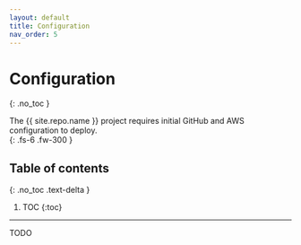 ```yaml
---
layout: default
title: Configuration
nav_order: 5
---
```


# Configuration
{: .no_toc }

The {{ site.repo.name }} project requires initial GitHub and AWS configuration to deploy.  
{: .fs-6 .fw-300 }

## Table of contents
{: .no_toc .text-delta }

1. TOC
{:toc}

---

TODO
